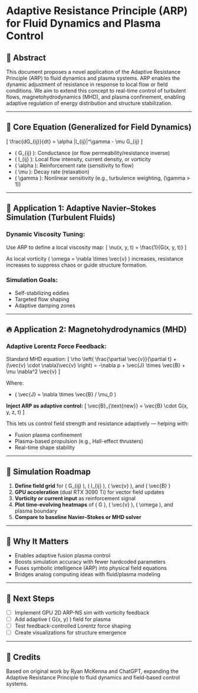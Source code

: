 # Adaptive Resistance Principle (ARP) for Fluid Dynamics and Plasma Control

## 🔭 Abstract
This document proposes a novel application of the Adaptive Resistance Principle (ARP) to fluid dynamics and plasma systems. ARP enables the dynamic adjustment of resistance in response to local flow or field conditions. We aim to extend this concept to real-time control of turbulent flows, magnetohydrodynamics (MHD), and plasma confinement, enabling adaptive regulation of energy distribution and structure stabilization.

---

## 🔁 Core Equation (Generalized for Field Dynamics)

\[
\frac{dG_{ij}}{dt} = \alpha |I_{ij}|^\gamma - \mu G_{ij}
\]

- \( G_{ij} \): Conductance (or flow permeability/resistance inverse)
- \( I_{ij} \): Local flow intensity, current density, or vorticity
- \( \alpha \): Reinforcement rate (sensitivity to flow)
- \( \mu \): Decay rate (relaxation)
- \( \gamma \): Nonlinear sensitivity (e.g., turbulence weighting, \(\gamma > 1\))

---

## 🌊 Application 1: Adaptive Navier–Stokes Simulation (Turbulent Fluids)

### Dynamic Viscosity Tuning:

Use ARP to define a local viscosity map:
\[
\nu(x, y, t) = \frac{1}{G(x, y, t)}
\]

As local vorticity \( \omega = \nabla \times \vec{v} \) increases, resistance increases to suppress chaos or guide structure formation.

### Simulation Goals:
- Self-stabilizing eddies
- Targeted flow shaping
- Adaptive damping zones

---

## 🔥 Application 2: Magnetohydrodynamics (MHD)

### Adaptive Lorentz Force Feedback:

Standard MHD equation:
\[
\rho \left( \frac{\partial \vec{v}}{\partial t} + (\vec{v} \cdot \nabla)\vec{v} \right) = -\nabla p + \vec{J} \times \vec{B} + \mu \nabla^2 \vec{v}
\]

Where:
- \( \vec{J} = \nabla \times \vec{B} / \mu_0 \)

**Inject ARP as adaptive control:**
\[
\vec{B}_{\text{new}} = \vec{B} \cdot G(x, y, z, t)
\]

This lets us control field strength and resistance adaptively — helping with:
- Fusion plasma confinement
- Plasma-based propulsion (e.g., Hall-effect thrusters)
- Real-time shape stability

---

## 🧪 Simulation Roadmap

1. **Define field grid** for \( G_{ij} \), \( I_{ij} \), \( \vec{v} \), and \( \vec{B} \)
2. **GPU acceleration** (dual RTX 3090 Ti) for vector field updates
3. **Vorticity or current input** as reinforcement signal
4. **Plot time-evolving heatmaps** of \( G \), \( \vec{v} \), \( \omega \), and plasma boundary
5. **Compare to baseline Navier–Stokes or MHD solver**

---

## 🚀 Why It Matters

- Enables adaptive fusion plasma control
- Boosts simulation accuracy with fewer hardcoded parameters
- Fuses symbolic intelligence (ARP) into physical field equations
- Bridges analog computing ideas with fluid/plasma modeling

---

## 📎 Next Steps

- [ ] Implement GPU 2D ARP-NS sim with vorticity feedback
- [ ] Add adaptive \( G(x, y) \) field for plasma
- [ ] Test feedback-controlled Lorentz force shaping
- [ ] Create visualizations for structure emergence

---

## 🧠 Credits

Based on original work by Ryan McKenna and ChatGPT, expanding the Adaptive Resistance Principle to fluid dynamics and field-based control systems.